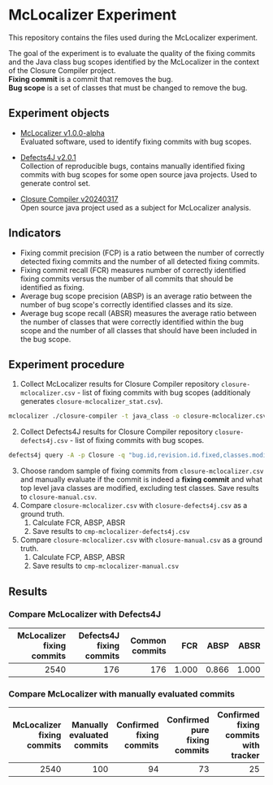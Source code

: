 # McLocalizer Experiment

This repository contains the files used during the McLocalizer experiment.

The goal of the experiment is to evaluate the quality of the fixing commits and the Java class bug scopes identified by the McLocalizer in the context of the Closure Compiler project. <br>
**Fixing commit** is a commit that removes the bug. <br>
**Bug scope** is a set of classes that must be changed to remove the bug. <br>

## Experiment objects

* [McLocalizer v1.0.0-alpha](https://github.com/jkbkasprzak/mclocalizer/releases/tag/v1.0.0-alpha) <br>
Evaluated software, used to identify fixing commits with bug scopes.

* [Defects4J v2.0.1](https://github.com/rjust/defects4j/releases/tag/v2.0.1) <br>
Collection of reproducible bugs, contains manually identified fixing commits with bug scopes for some open source java projects.
Used to generate control set.

* [Closure Compiler v20240317](https://github.com/google/closure-compiler/releases/tag/v20240317) <br>
Open source java project used as a subject for McLocalizer analysis.

## Indicators

* Fixing commit precision (FCP) is a ratio between the number of correctly detected fixing commits and the number of all detected fixing commits. 
* Fixing commit recall (FCR) measures number of correctly identified fixing commits versus the number of all commits that should be identified as fixing.
* Average bug scope precision (ABSP) is an average ratio between the number of bug scope's correctly identified classes and its size.
* Average bug scope recall (ABSR) measures the average ratio between the number of classes that were correctly identified within the bug scope and the number of all classes that should have been included in the bug scope.

## Experiment procedure

1. Collect McLocalizer results for Closure Compiler repository `closure-mclocalizer.csv` - list of fixing commits with bug scopes (additionaly generates `closure-mclocalizer_stat.csv`).
```sh
mclocalizer ./closure-compiler -t java_class -o closure-mclocalizer.csv
```
2. Collect Defects4J results for Closure Compiler repository `closure-defects4j.csv` - list of fixing commits with bug scopes.
```sh
defects4j query -A -p Closure -q "bug.id,revision.id.fixed,classes.modified" > closure-defects4j.csv
```
3. Choose random sample of fixing commits from `closure-mclocalizer.csv` and manually evaluate if the commit is indeed a **fixing commit** and what top level java classes are modified, excluding test classes. Save results to `closure-manual.csv`.
4. Compare `closure-mclocalizer.csv` with `closure-defects4j.csv` as a ground truth.
    1. Calculate FCR, ABSP, ABSR
    2. Save results to `cmp-mclocalizer-defects4j.csv`
5. Compare `closure-mclocalizer.csv` with `closure-manual.csv` as a ground truth.
    1. Calculate FCP, ABSP, ABSR
    2. Save results to `cmp-mclocalizer-manual.csv`

## Results
### Compare McLocalizer with Defects4J
|McLocalizer fixing commits|Defects4J fixing commits|Common commits|FCR|ABSP|ABSR|
|---:|---:|---:|---:|---:|---:|
|2540|176|176|1.000|0.866|1.000|

### Compare McLocalizer with manually evaluated commits
|McLocalizer fixing commits|Manually evaluated commits|Confirmed fixing commits|Confirmed pure fixing commits|Confirmed fixing commits with tracker|FCP|ABSP|ABSR|
|---:|---:|---:|---:|---:|---:|---:|---:|
|2540|100|94|73|25|0.940|1.000|1.000|
